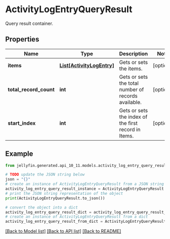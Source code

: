 # ActivityLogEntryQueryResult

Query result container.

## Properties

Name | Type | Description | Notes
------------ | ------------- | ------------- | -------------
**items** | [**List[ActivityLogEntry]**](ActivityLogEntry.md) | Gets or sets the items. | [optional] 
**total_record_count** | **int** | Gets or sets the total number of records available. | [optional] 
**start_index** | **int** | Gets or sets the index of the first record in Items. | [optional] 

## Example

```python
from jellyfin.generated.api_10_11.models.activity_log_entry_query_result import ActivityLogEntryQueryResult

# TODO update the JSON string below
json = "{}"
# create an instance of ActivityLogEntryQueryResult from a JSON string
activity_log_entry_query_result_instance = ActivityLogEntryQueryResult.from_json(json)
# print the JSON string representation of the object
print(ActivityLogEntryQueryResult.to_json())

# convert the object into a dict
activity_log_entry_query_result_dict = activity_log_entry_query_result_instance.to_dict()
# create an instance of ActivityLogEntryQueryResult from a dict
activity_log_entry_query_result_from_dict = ActivityLogEntryQueryResult.from_dict(activity_log_entry_query_result_dict)
```
[[Back to Model list]](../README.md#documentation-for-models) [[Back to API list]](../README.md#documentation-for-api-endpoints) [[Back to README]](../README.md)


